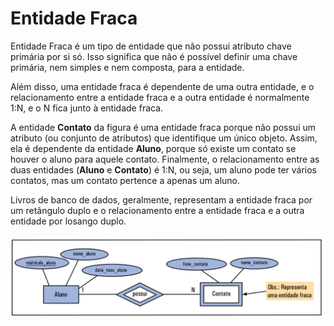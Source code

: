 # Entidade Fraca

Entidade Fraca é um tipo de entidade que não possui atributo chave primária por si só. Isso significa que não é possível definir uma chave primária, nem simples e nem composta, para a entidade.

Além disso, uma entidade fraca é dependente de uma outra entidade, e o relacionamento entre a entidade fraca e a outra entidade é normalmente 1:N, e o N fica junto à entidade fraca.

A entidade **Contato** da figura é uma entidade fraca porque não possui um atributo (ou conjunto de atributos) que identifique um único objeto. Assim, ela é dependente da entidade **Aluno**, porque só existe um contato se houver o aluno para aquele contato. Finalmente, o relacionamento entre as duas entidades (**Aluno** e **Contato**) é 1:N, ou seja, um aluno pode ter vários contatos, mas um contato pertence a apenas um aluno.

Livros de banco de dados, geralmente, representam a entidade fraca por um retângulo duplo e o relacionamento entre a entidade fraca e a outra entidade por losango duplo.

![entidade-fraca](entidade-fraca.png)






